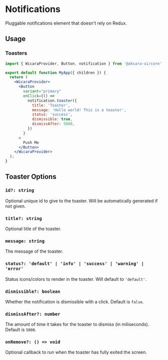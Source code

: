 # Notifications

Pluggable notifications element that doesn't rely on Redux.

## Usage

### Toasters

```jsx
import { WicaraProvider, Button, notification } from '@aksara-ui/core';

export default function MyApp({ children }) {
  return (
    <WicaraProvider>
      <Button
        variant="primary"
        onClick={() =>
          notification.toaster({
            title: 'Toaster',
            message: 'Hello world! This is a toaster',
            status: 'success',
            dismissible: true,
            dismissAfter: 5000,
          })
        }
      >
        Push Me
      </Button>
    </WicaraProvider>
  );
}
```

## Toaster Options

### `id?: string`

Optional unique id to give to the toaster. Will be automatically generated if not given.

### `title?: string`

Optional title of the toaster.

### `message: string`

The message of the toaster.

### `status?: 'default' | 'info' | 'success' | 'warning' | 'error'`

Status icons/colors to render in the toaster. Will default to `'default'`.

### `dismissible?: boolean`

Whether the notification is dismissible with a click. Default is `false`.

### `dismissAfter?: number`

The amount of time it takes for the toaster to dismiss (in miliseconds). Default is `5000`.

### `onRemove?: () => void`

Optional callback to run when the toaster has fully exited the screen.
